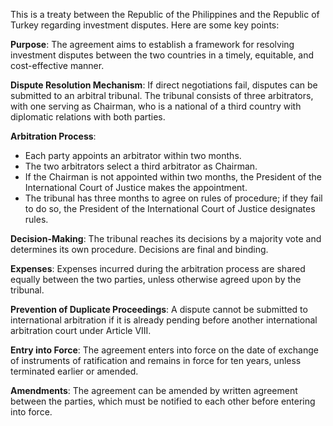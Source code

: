 This is a treaty between the Republic of the Philippines and the Republic of Turkey regarding investment disputes. Here are some key points:

**Purpose**: The agreement aims to establish a framework for resolving investment disputes between the two countries in a timely, equitable, and cost-effective manner.

**Dispute Resolution Mechanism**: If direct negotiations fail, disputes can be submitted to an arbitral tribunal. The tribunal consists of three arbitrators, with one serving as Chairman, who is a national of a third country with diplomatic relations with both parties.

**Arbitration Process**:

* Each party appoints an arbitrator within two months.
* The two arbitrators select a third arbitrator as Chairman.
* If the Chairman is not appointed within two months, the President of the International Court of Justice makes the appointment.
* The tribunal has three months to agree on rules of procedure; if they fail to do so, the President of the International Court of Justice designates rules.

**Decision-Making**: The tribunal reaches its decisions by a majority vote and determines its own procedure. Decisions are final and binding.

**Expenses**: Expenses incurred during the arbitration process are shared equally between the two parties, unless otherwise agreed upon by the tribunal.

**Prevention of Duplicate Proceedings**: A dispute cannot be submitted to international arbitration if it is already pending before another international arbitration court under Article VIII.

**Entry into Force**: The agreement enters into force on the date of exchange of instruments of ratification and remains in force for ten years, unless terminated earlier or amended.

**Amendments**: The agreement can be amended by written agreement between the parties, which must be notified to each other before entering into force.